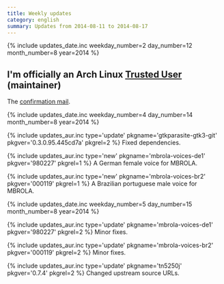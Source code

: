 ```yaml
---
title: Weekly updates
category: english
summary: Updates from 2014-08-11 to 2014-08-17
---
```


{% include updates_date.inc weekday_number=2 day_number=12 month_number=8 year=2014 %}

## I'm officially an Arch Linux [Trusted User](https://www.archlinux.org/people/trusted-users/#muflone) (maintainer)
The [confirmation mail](https://lists.archlinux.org/pipermail/aur-general/2014-August/029342.html).

{% include updates_date.inc weekday_number=4 day_number=14 month_number=8 year=2014 %}

{% include updates_aur.inc type='update' pkgname='gtkparasite-gtk3-git' pkgver='0.3.0.95.445cd7a' pkgrel=2 %}
Fixed dependencies.

{% include updates_aur.inc type='new' pkgname='mbrola-voices-de1' pkgver='980227' pkgrel=1 %}
A German female voice for MBROLA.

{% include updates_aur.inc type='new' pkgname='mbrola-voices-br2' pkgver='000119' pkgrel=1 %}
A Brazilian portuguese male voice for MBROLA.

{% include updates_date.inc weekday_number=5 day_number=15 month_number=8 year=2014 %}

{% include updates_aur.inc type='update' pkgname='mbrola-voices-de1' pkgver='980227' pkgrel=2 %}
Minor fixes.

{% include updates_aur.inc type='update' pkgname='mbrola-voices-br2' pkgver='000119' pkgrel=2 %}
Minor fixes.

{% include updates_aur.inc type='update' pkgname='tn5250j' pkgver='0.7.4' pkgrel=2 %}
Changed upstream source URLs.
